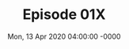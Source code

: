 ---
title: Episode 01X
date: Mon, 13 Apr 2020 04:00:00 -0000
eptype: full
episode_number: 2

# provide these
alm_description: 

# find these
show_source: ex Ezra Klein Show
original_title: as appears in the source feed
original_subtitle: as appears in the source feed
original_description: "as appears in the source feed.  Escape quotes"
podcast_url: "some url"
audio_type: "audio/mpeg for mp3, audio/mp4 for m4a"
duration: "format as 3600 or 14:45"
---
